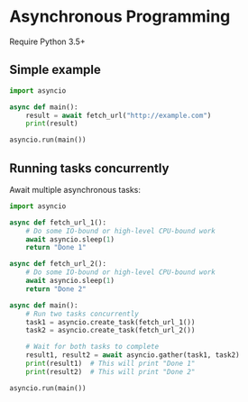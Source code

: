 # Asynchronous Programming

Require Python 3.5+


## Simple example

```py
import asyncio

async def main():
    result = await fetch_url("http://example.com")
    print(result)

asyncio.run(main())
```


## Running tasks concurrently

Await multiple asynchronous tasks:

```py
import asyncio

async def fetch_url_1():
    # Do some IO-bound or high-level CPU-bound work
    await asyncio.sleep(1)
    return "Done 1"

async def fetch_url_2():
    # Do some IO-bound or high-level CPU-bound work
    await asyncio.sleep(1)
    return "Done 2"

async def main():
    # Run two tasks concurrently
    task1 = asyncio.create_task(fetch_url_1())
    task2 = asyncio.create_task(fetch_url_2())

    # Wait for both tasks to complete
    result1, result2 = await asyncio.gather(task1, task2)
    print(result1)  # This will print "Done 1"
    print(result2)  # This will print "Done 2"

asyncio.run(main())
```